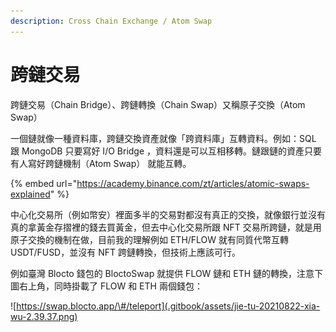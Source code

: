 ```yaml
---
description: Cross Chain Exchange / Atom Swap
---
```


# 跨鏈交易

跨鏈交易（Chain Bridge）、跨鏈轉換（Chain Swap）又稱原子交換（Atom Swap）

一個鏈就像一種資料庫，跨鏈交換資產就像「跨資料庫」互轉資料。例如：SQL 跟 MongoDB 只要寫好 I/O Bridge ，資料還是可以互相移轉。鏈跟鏈的資產只要有人寫好跨鏈機制（Atom Swap） 就能互轉。

{% embed url="https://academy.binance.com/zt/articles/atomic-swaps-explained" %}

中心化交易所（例如幣安）裡面多半的交易對都沒有真正的交換，就像銀行並沒有真的拿黃金存摺裡的錢去買黃金，但去中心化交易所跟 NFT 交易所跨鏈，就是用原子交換的機制在做，目前我的理解例如 ETH/FLOW 就有同質代幣互轉 USDT/FUSD，並沒有 NFT 跨鏈轉換，但技術上應該可行。

例如臺灣 Blocto 錢包的 BloctoSwap 就提供 FLOW 鏈和 ETH 鏈的轉換，注意下圖右上角，同時掛載了 FLOW 和 ETH 兩個錢包：

![https://swap.blocto.app/\#/teleport](.gitbook/assets/jie-tu-20210822-xia-wu-2.39.37.png)



